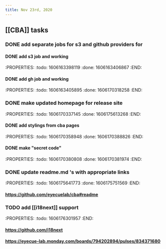 ```yaml
---
title: Nov 23rd, 2020
---
```


## [[CBA]] tasks
### DONE add separate jobs for s3 and github providers for
#### DONE add s3 job and working
:PROPERTIES:
:todo: 1606163398119
:done: 1606163406867
:END:
#### DONE add gh job and working
:PROPERTIES:
:todo: 1606163405895
:done: 1606170318258
:END:
### DONE make updated homepage for  release site
:PROPERTIES:
:todo: 1606170337145
:done: 1606175613268
:END:
#### DONE add stylings from cba pages
:PROPERTIES:
:todo: 1606170358948
:done: 1606170388826
:END:
#### DONE make "secret code"
:PROPERTIES:
:todo: 1606170380808
:done: 1606170381974
:END:
### DONE update readme.md 's with appropriate links
:PROPERTIES:
:todo: 1606175641773
:done: 1606175751569
:END:
#### https://github.com/eyecuelab/cba#readme
### TODO add [[i18next]] support
:PROPERTIES:
:todo: 1606176301957
:END:
#### https://github.com/i18next
#### https://eyecue-lab.monday.com/boards/794202894/pulses/834371680
